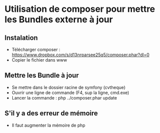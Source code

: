 # Utilisation de composer pour mettre les Bundles externe à jour

## Instalation
* Télécharger composer : https://www.dropbox.com/s/d13nrparsee25q5/composer.phar?dl=0
* Copier le fichier dans www

## Mettre les Bundle à jour
* Se mettre dans le dossier racine de symfony (cvtheque)
* Ouvrir une ligne de commande (F4, sup la ligne, cmd.exe)
* Lancer la commande : php ../composer.phar update

## S'il y a des erreur de mémoire
* Il faut augmenter la mémoire de php

